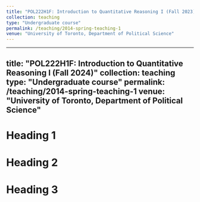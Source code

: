 ```yaml
---
title: "POL222H1F: Introduction to Quantitative Reasoning I (Fall 2023)"
collection: teaching
type: "Undergraduate course"
permalink: /teaching/2014-spring-teaching-1
venue: "University of Toronto, Department of Political Science"
---
```

---
title: "POL222H1F: Introduction to Quantitative Reasoning I (Fall 2024)"
collection: teaching
type: "Undergraduate course"
permalink: /teaching/2014-spring-teaching-1
venue: "University of Toronto, Department of Political Science"
---

Heading 1
======

Heading 2
======

Heading 3
======

